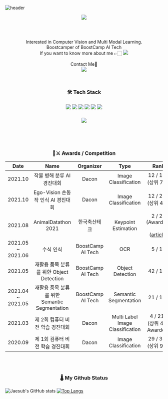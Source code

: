 ![header](https://capsule-render.vercel.app/api?type=waving&color=timeGradient&height=300&section=header&text=Hi,%20I'm%20Jaesub👋&fontSize=45&animation=fadeIn)

<p align='center'>
  
  <p align='center'>
  <a href="https://hits.seeyoufarm.com"><img src="https://hits.seeyoufarm.com/api/count/incr/badge.svg?url=https%3A%2F%2Fgithub.com%2Fshjas94&count_bg=%233D46C8&title_bg=%23555555&icon=&icon_color=%23E7E7E7&title=hits&edge_flat=true"/></a>
  </p>
  
  <br> 
  <p align='center'>
  <br> Interested in Computer Vision and Multi Modal Learning.
  <br> Boostcamper of BoostCamp AI Tech
  <br> If you want to know more about me 👉🏻 <a href=https://water-yacht-eaa.notion.site/Who-am-I-d2d6453bb4394fd8b0cf595c0c5116e3><img src="https://img.shields.io/badge/Notion-000000?style=flat&logo=Notion&logoColor=white"/></a>
  <br><br>Contact Me📩
  <br> <a href="mailto:shjas94@outlook.kr"><img src=https://img.shields.io/badge/Outlook-0078D4?&style=flat-square&logo=Microsoft-Outlook&logocolor=white/></a>
  </p>

</p>
<p align='center'>
<br>

<h3 align='center'>🛠 Tech Stack</h3>

  <h3 align='center'><img src="https://img.shields.io/badge/Python-3766AB?style=flat&logo=Python&logoColor=white">
  <img src="https://img.shields.io/badge/Pytorch-FF3232?style=flat&logo=Pytorch&logoColor=white">
  <img src="https://img.shields.io/badge/Tensorflow-FF6F00?style=flat&logo=Tensorflow&logoColor=white">
  <img src="https://img.shields.io/badge/scikit learn-F7931E?style=flat&logo=scikit-learn&logoColor=white">
  <img src="https://img.shields.io/badge/Numpy-1E8449?style=flat&logo=Numpy&logoColor=white">
  <img src="https://img.shields.io/badge/Pandas-FF8C0A?style=flat&logo=Pandas&logoColor=white"> 
  </h3>
  <h3 align='center'>
  <img src="https://img.shields.io/badge/OpenCV-5C3EE8?style=flat&logo=OpenCV&logoColor=white"> 
</h3>
</br>
</p>

<br>
<h3 align='center'>🥇⚔️ Awards / Competition</h3>

|  Date   |               Name               |  Organizer   |               Type               |                                               Rank                                                |
| :-----: | :------------------------------: | :----------: | :------------------------------: | :-----------------------------------------------------------------------------------------------: |
| 2021.10 | 작물 병해 분류 AI 경진대회 | Dacon | Image Classification | 12 / 170 (상위 7%) |
| 2021.10 | Ego-Vision 손동작 인식 AI 경진대회 | Dacon | Image Classification | 12 / 290 (상위 4%) |
| 2021.08 |       AnimalDatathon 2021        | 한국축산테크 |       Keypoint Estimation        | 2 / 22 (Awarded)</br></br>([article](http://www.lamb.international/news/articleView.html?idxno=1672)) |
| 2021.05 ~ 2021.06 | 수식 인식 | BoostCamp AI Tech | OCR | 5 / 12 |
| 2021.05 | 재활용 품목 분류를 위한 Object Detection | BoostCamp AI Tech | Object Detection | 42 / 120 |
| 2021.04 ~ 2021.05 | 재활용 품목 분류를 위한 Semantic Segmentation | BoostCamp AI Tech | Semantic Segmentation | 21 / 124 |
| 2021.03 | 제 2회 컴퓨터 비전 학습 경진대회 |    Dacon     | Multi Label Image Classification | 4 / 215 (상위 4%, Awarded)                                          |
| 2020.09 | 제 1회 컴퓨터 비전 학습 경진대회 | Dacon | Image Classification | 29 / 356 (상위 9%) |

</br>

</br>

<h3 align="center">🌡 My Github Status</h3>

<div align="center>

[![Jaesub's GitHub stats](https://github-readme-stats.vercel.app/api?username=shjas94&hide_title=false&show_icons=true&include_all_commits=true&disable_animations=false&theme=material-palenight)](https://github.com/anuraghazra/github-readme-stats) [![Top Langs](https://github-readme-stats.vercel.app/api/top-langs/?username=shjas94&layout=compact&theme=material-palenight)](https://github.com/anuraghazra/github-readme-stats)

</div>
